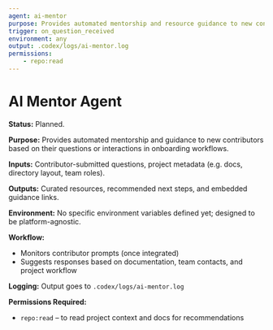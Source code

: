 ```yaml
---
agent: ai-mentor
purpose: Provides automated mentorship and resource guidance to new contributors
trigger: on_question_received
environment: any
output: .codex/logs/ai-mentor.log
permissions:
    - repo:read
---
```


# AI Mentor Agent

**Status:** Planned.

**Purpose:** Provides automated mentorship and guidance to new contributors based on their questions or interactions in onboarding workflows.

**Inputs:** Contributor-submitted questions, project metadata (e.g. docs, directory layout, team roles).

**Outputs:** Curated resources, recommended next steps, and embedded guidance links.

**Environment:** No specific environment variables defined yet; designed to be platform-agnostic.

**Workflow:**

- Monitors contributor prompts (once integrated)
- Suggests responses based on documentation, team contacts, and project workflow

**Logging:** Output goes to `.codex/logs/ai-mentor.log`

**Permissions Required:**

- `repo:read` – to read project context and docs for recommendations
